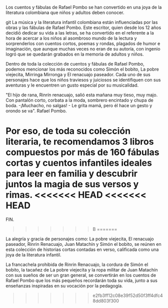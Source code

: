 Los cuentos y fábulas de Rafael Pombo se han convertido en una joya de la literatura colombiana que niños y adultos deben conocer.

git
La música y la literatura infantil colombiana están influenciadas por las obras y las fábulas de Rafael Pombo. Este escritor, quien desde los 12 años decidió dedicar su vida a las letras, se ha convertido en el referente a la hora de acercar a los niños al asombroso mundo de la lectura y sorprenderlos con cuentos cortos, poemas y rondas, plagados de humor e imaginación, que aunque muchas veces no eran de su autoría, con ingenio logró que se quedarán grabados en la memoria de adultos y niños.

Dentro de toda la colección de cuentos y fábulas de Rafael Pombo, podemos mencionar los más reconocidos como Simón el bobito, La pobre viejecita, Mirringa Mirronga y El renacuajo paseador. Cada uno de sus personajes hace que los niños traviesos y juiciosos se identifiquen con sus aventuras y le encuentren un gusto especial por su musicalidad.

"El hijo de rana, Rinrín renacuajo, salió esta mañana muy tieso, muy majo. Con pantalón corto, corbata a la moda, sombrero encintado y chupa de boda. -¡Muchacho, no salgas! - Le grita mamá, pero él hace un gesto y orondo se va". Rafael Pombo.

Por eso, de toda su colección literaria, te recomendamos 3 libros compuestos por más de 160 fábulas cortas y cuentos infantiles ideales para leer en familia y descubrir juntos la magia de sus versos y rimas.
<<<<<<< HEAD
<<<<<<< HEAD
=======

FIN.
>>>>>>> B
=======

La alegría y gracia de personajes como: La pobre viejecita, El renacuajo paseador, Rinrin Renacuajo, Juan Matachín y Simón el bobito, se reúnen en esta colección de historias cortas contadas en verso, calificada como una joya de la literatura infantil.

La francachela prohibida de Rinrin Renacuajo, la cordura de Simón el bobito, la tacañez de La pobre viejecita y la ropa militar de Juan Matachín con sus sueños de ser un gran general, se convertirán en los cuentos de Rafael Pombo que los más pequeños recordarán toda su vida, junto a sus enseñanzas inspiradas en su vocación por la pedagogía.
>>>>>>> e2fb3ff12c08e39f52d50f3ff4dfc48dd803f300
